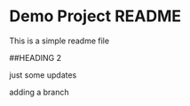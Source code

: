 # Demo Project README

This is a simple readme file

##HEADING 2

just some updates

adding a branch